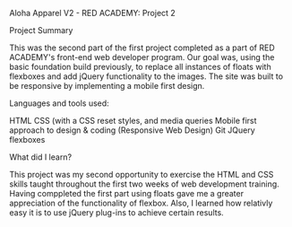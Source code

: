 Aloha Apparel V2 - RED ACADEMY: Project 2

Project Summary

This was the second part of the first project completed as a part of RED ACADEMY's front-end web developer program. Our goal was, using the basic foundation build previously, to replace all instances of floats with flexboxes and add jQuery functionality to the images.
The site was built to be responsive by implementing a mobile first design.

Languages and tools used:

HTML
CSS (with a CSS reset styles, and media queries
Mobile first approach to design & coding (Responsive Web Design)
Git
JQuery
flexboxes

What did I learn?

This project was my second opportunity to exercise the HTML and CSS skills taught throughout the first two weeks of web development training. Having comppleted the first part using floats gave me a greater appreciation of the functionality of flexbox. Also, I learned how relativly easy it is to use jQuery plug-ins to achieve certain results. 
